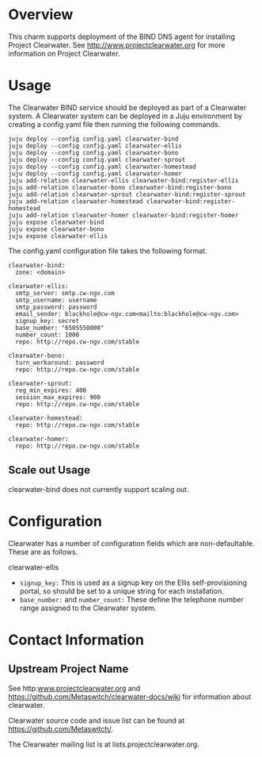 # Overview

This charm supports deployment of the BIND DNS agent for installing Project Clearwater.  See http://www.projectclearwater.org for more information on Project Clearwater.

# Usage

The Clearwater BIND service should be deployed as part of a Clearwater system.  A Clearwater system can be deployed in a Juju environment by creating a config.yaml file then running the following commands.

    juju deploy --config config.yaml clearwater-bind
    juju deploy --config config.yaml clearwater-ellis
    juju deploy --config config.yaml clearwater-bono
    juju deploy --config config.yaml clearwater-sprout
    juju deploy --config config.yaml clearwater-homestead
    juju deploy --config config.yaml clearwater-homer
    juju add-relation clearwater-ellis clearwater-bind:register-ellis
    juju add-relation clearwater-bono clearwater-bind:register-bono
    juju add-relation clearwater-sprout clearwater-bind:register-sprout
    juju add-relation clearwater-homestead clearwater-bind:register-homestead
    juju add-relation clearwater-homer clearwater-bind:register-homer
    juju expose clearwater-bind
    juju expose clearwater-bono
    juju expose clearwater-ellis

The config.yaml configuration file takes the following format.

    clearwater-bind:
      zone: <domain>

    clearwater-ellis:
      smtp_server: smtp.cw-ngv.com
      smtp_username: username
      smtp_password: password
      email_sender: blackhole@cw-ngv.com<mailto:blackhole@cw-ngv.com>
      signup_key: secret
      base_number: "6505550000"
      number_count: 1000
      repo: http://repo.cw-ngv.com/stable

    clearwater-bono:
      turn_workaround: password
      repo: http://repo.cw-ngv.com/stable

    clearwater-sprout:
      reg_min_expires: 400
      session_max_expires: 900
      repo: http://repo.cw-ngv.com/stable

    clearwater-homestead:
      repo: http://repo.cw-ngv.com/stable

    clearwater-homer:
      repo: http://repo.cw-ngv.com/stable

## Scale out Usage

clearwater-bind does not currently support scaling out.

# Configuration

Clearwater has a number of configuration fields which are non-defaultable.  These are as follows.

clearwater-ellis

-  `signup_key:` This is used as a signup key on the Ellis self-provisioning portal, so should be set to a unique string for each installation.
-  `base_number:` and `number_count:` These define the telephone number range assigned to the Clearwater system.

# Contact Information

## Upstream Project Name

See http:www.projectclearwater.org and https://github.com/Metaswitch/clearwater-docs/wiki for information about clearwater.

Clearwater source code and issue list can be found at https://github.com/Metaswitch/.

The Clearwater mailing list is at lists.projectclearwater.org.
